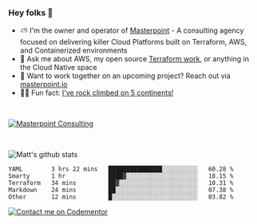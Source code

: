 

### Hey folks 👋



- ⛅️ I'm the owner and operator of [Masterpoint](https://masterpoint.io) - A consulting agency focused on delivering killer Cloud Platforms built on Terraform, AWS, and Containerized environments
- 💬 Ask me about AWS, my open source [Terraform work](https://github.com/masterpointio?q=terraform&type=&language=hcl), or anything in the Cloud Native space
- 🔨 Want to work together on an upcoming project? Reach out via [masterpoint.io](https://masterpoint.io)
- 🧗‍♂️ Fun fact: [I've rock climbed on 5 continents!](https://www.rockandice.com/videos/weekend-whippers/weekend-whipper-gunning-for-it-on-south-six-shooter/)

<br>


[![Masterpoint Consulting](https://masterpoint-public.s3.us-west-2.amazonaws.com/Logo-medium.png)](https://masterpoint.io)

<br>

![Matt's github stats](https://github-readme-stats.vercel.app/api?username=Gowiem&count_private=true&theme=cobalt&show_icons=true)

<!--START_SECTION:waka-->

```text
YAML        3 hrs 22 mins   ███████████████░░░░░░░░░░   60.28 %
Smarty      1 hr            ████▓░░░░░░░░░░░░░░░░░░░░   18.15 %
Terraform   34 mins         ██▓░░░░░░░░░░░░░░░░░░░░░░   10.31 %
Markdown    24 mins         ██░░░░░░░░░░░░░░░░░░░░░░░   07.38 %
Other       12 mins         █░░░░░░░░░░░░░░░░░░░░░░░░   03.82 %
```

<!--END_SECTION:waka-->

[![Contact me on Codementor](https://www.codementor.io/m-badges/gowiem/find-me-on-cm-b.svg)](https://www.codementor.io/@gowiem?refer=badge)
